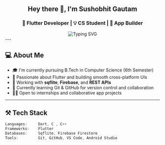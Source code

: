 <h2 align="center">Hey there 👋, I'm Sushobhit Gautam</h2>
<h3 align="center">🚀 Flutter Developer | 💡 CS Student | 📱 App Builder</h3>

<div align="center">
  <img src="https://readme-typing-svg.demolab.com?font=Fira+Code&size=20&pause=1000&color=00FFAB&width=435&lines=Flutter+Developer;UI%2FUX+Lover;Building+beautiful+mobile+apps;Learning+Git%2C+Firebase%2C+APIs" alt="Typing SVG" />
</div>
---

## 💻 About Me

- 🎓 I'm currently pursuing B.Tech in Computer Science (6th Semester)
- 📱 Passionate about Flutter and building smooth cross-platform UIs
- 🔧 Working with **sqflite**, **Firebase**, and **REST APIs**
- 🌱 Currently learning Git & GitHub for version control and collaboration
- 👨‍💻 Open to internships and collaborative app projects

---

## ⚒️ Tech Stack

```dart
Languages:     Dart, C , C++
Frameworks:    Flutter
Databases:     Sqflite, Firebase Firestore
Tools:         Git, GitHub, VS Code, Android Studio




